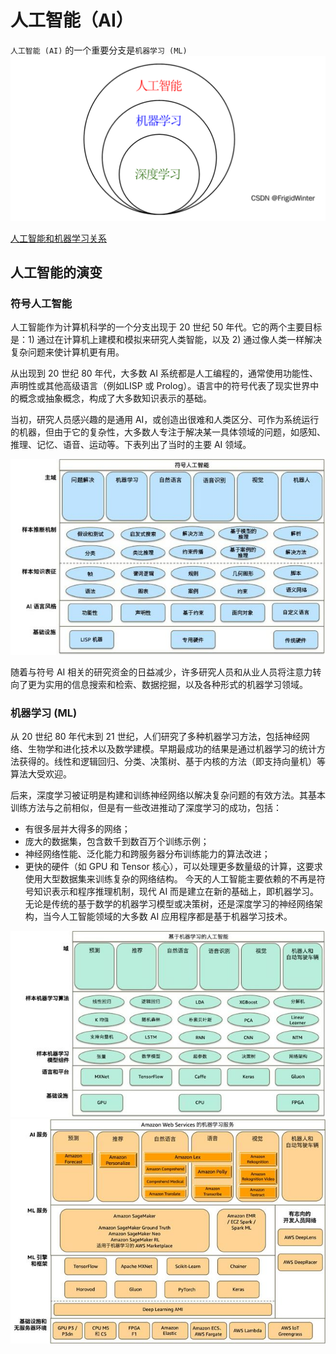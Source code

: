<!--
 * @Author: matiastang
 * @Date: 2022-08-04 10:50:41
 * @LastEditors: matiastang
 * @LastEditTime: 2022-08-04 11:05:01
 * @FilePath: /matias-AI/md/基础/人工智能.md
 * @Description: 人工智能（AI）
-->
# 人工智能（AI）

`人工智能 (AI)` 的一个重要分支是`机器学习 (ML) `
![人工智能](../images/%E4%BA%BA%E5%B7%A5%E6%99%BA%E8%83%BD.png)


[人工智能和机器学习关系](https://zhuanlan.zhihu.com/p/150563958?utm_source=zhihu&utm_medium=social&utm_oi=757498873185865728)

## 人工智能的演变

### 符号人工智能

人工智能作为计算机科学的一个分支出现于 20 世纪 50 年代。它的两个主要目标是：1) 通过在计算机上建模和模拟来研究人类智能，以及 2) 通过像人类一样解决复杂问题来使计算机更有用。

从出现到 20 世纪 80 年代，大多数 AI 系统都是人工编程的，通常使用功能性、声明性或其他高级语言（例如LISP 或 Prolog）。语言中的符号代表了现实世界中的概念或抽象概念，构成了大多数知识表示的基础。

当初，研究人员感兴趣的是通用 AI，或创造出很难和人类区分、可作为系统运行的机器，但由于它的复杂性，大多数人专注于解决某一具体领域的问题，如感知、推理、记忆、语音、运动等。下表列出了当时的主要 AI 领域。

![符号人工智能概述](../images/符号人工智能概述.jpeg)

随着与符号 AI 相关的研究资金的日益减少，许多研究人员和从业人员将注意力转向了更为实用的信息搜索和检索、数据挖掘，以及各种形式的机器学习领域。

### 机器学习 (ML) 

从 20 世纪 80 年代末到 21 世纪，人们研究了多种机器学习方法，包括神经网络、生物学和进化技术以及数学建模。早期最成功的结果是通过机器学习的统计方法获得的。线性和逻辑回归、分类、决策树、基于内核的方法（即支持向量机）等算法大受欢迎。

后来，深度学习被证明是构建和训练神经网络以解决复杂问题的有效方法。其基本训练方法与之前相似，但是有一些改进推动了深度学习的成功，包括：

* 有很多层并大得多的网络；
* 庞大的数据集，包含数千到数百万个训练示例；
* 神经网络性能、泛化能力和跨服务器分布训练能力的算法改进；
* 更快的硬件（如 GPU 和 Tensor 核心），可以处理更多数量级的计算，这要求使用大型数据集来训练复杂的网络结构。
今天的人工智能主要依赖的不再是符号知识表示和程序推理机制，现代 AI 而是建立在新的基础上，即机器学习。无论是传统的基于数学的机器学习模型或决策树，还是深度学习的神经网络架构，当今人工智能领域的大多数 AI 应用程序都是基于机器学习技术。

![机器学习是人工智能的基础](../images/%E6%9C%BA%E5%99%A8%E5%AD%A6%E4%B9%A0%E6%98%AF%E4%BA%BA%E5%B7%A5%E6%99%BA%E8%83%BD%E7%9A%84%E5%9F%BA%E7%A1%80.jpeg)
![亚马逊云科技机器学习服务](../images/%E4%BA%9A%E9%A9%AC%E9%80%8A%E4%BA%91%E7%A7%91%E6%8A%80%E6%9C%BA%E5%99%A8%E5%AD%A6%E4%B9%A0%E6%9C%8D%E5%8A%A1.jpeg)
